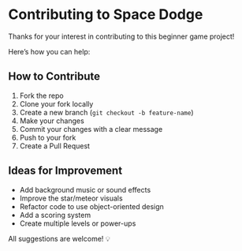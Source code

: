 # Contributing to Space Dodge

Thanks for your interest in contributing to this beginner game project!

Here’s how you can help:

## How to Contribute

1. Fork the repo
2. Clone your fork locally
3. Create a new branch (`git checkout -b feature-name`)
4. Make your changes
5. Commit your changes with a clear message
6. Push to your fork
7. Create a Pull Request

## Ideas for Improvement

- Add background music or sound effects
- Improve the star/meteor visuals
- Refactor code to use object-oriented design
- Add a scoring system
- Create multiple levels or power-ups

All suggestions are welcome! 💡
